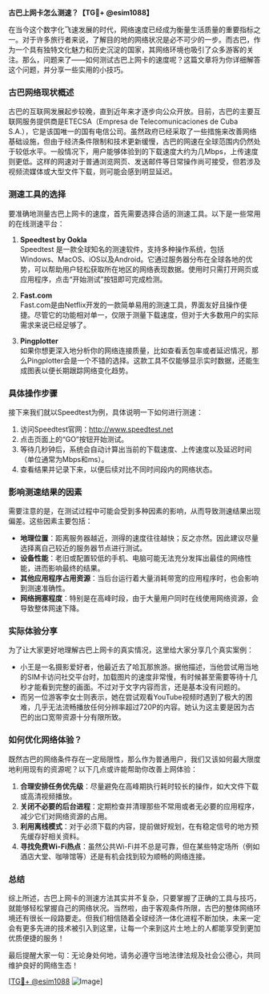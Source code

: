 **古巴上网卡怎么测速？【TG💪+ @esim1088】**

在当今这个数字化飞速发展的时代，网络速度已经成为衡量生活质量的重要指标之一。对于许多旅行者来说，了解目的地的网络状况是必不可少的一步。而古巴，作为一个具有独特文化魅力和历史沉淀的国家，其网络环境也吸引了众多游客的关注。那么，问题来了——如何测试古巴上网卡的速度呢？这篇文章将为你详细解答这个问题，并分享一些实用的小技巧。

### 古巴网络现状概述

古巴的互联网发展起步较晚，直到近年来才逐步向公众开放。目前，古巴的主要互联网服务提供商是ETECSA（Empresa de Telecomunicaciones de Cuba S.A.），它是该国唯一的国有电信公司。虽然政府已经采取了一些措施来改善网络基础设施，但由于经济条件限制和技术更新缓慢，古巴的网速在全球范围内仍然处于较低水平。一般情况下，用户能够体验到的下载速度大约为几Mbps，上传速度则更低。这样的网速对于普通浏览网页、发送邮件等日常操作尚可接受，但若涉及视频流媒体或大型文件下载，则可能会感到明显延迟。

### 测速工具的选择

要准确地测量古巴上网卡的速度，首先需要选择合适的测速工具。以下是一些常用的在线测速平台：

1. **Speedtest by Ookla**  
   Speedtest 是一款全球知名的测速软件，支持多种操作系统，包括Windows、MacOS、iOS以及Android。它通过服务器分布在全球各地的优势，可以帮助用户轻松获取所在地区的网络表现数据。使用时只需打开网页或应用程序，点击“开始测试”按钮即可完成检测。

2. **Fast.com**  
   Fast.com是由Netflix开发的一款简单易用的测速工具，界面友好且操作便捷。尽管它的功能相对单一，仅限于测量下载速度，但对于大多数用户的实际需求来说已经足够了。

3. **Pingplotter**  
   如果你想更深入地分析你的网络连接质量，比如查看丢包率或者延迟情况，那么Pingplotter会是一个不错的选择。这款工具不仅能够显示实时数据，还能生成图表以便长期跟踪网络变化趋势。

### 具体操作步骤

接下来我们就以Speedtest为例，具体说明一下如何进行测速：

1. 访问Speedtest官网：http://www.speedtest.net  
2. 点击页面上的“GO”按钮开始测试。  
3. 等待几秒钟后，系统会自动计算出当前的下载速度、上传速度以及延迟时间（单位通常为Mbps和ms）。  
4. 查看结果并记录下来，以便后续对比不同时间段内的网络状态。

### 影响测速结果的因素

需要注意的是，在测试过程中可能会受到多种因素的影响，从而导致测速结果出现偏差。这些因素主要包括：

- **地理位置**：距离服务器越近，测得的速度往往越快；反之亦然。因此建议尽量选择离自己较近的服务器节点进行测试。
- **设备性能**：老旧或配置较低的手机、电脑可能无法充分发挥出最佳的网络性能，进而影响最终的结果。
- **其他应用程序占用资源**：当后台运行着大量消耗带宽的应用程序时，也会影响到测速准确性。
- **网络拥塞程度**：特别是在高峰时段，由于大量用户同时在线使用网络资源，会导致整体网速下降。

### 实际体验分享

为了让大家更好地理解古巴上网卡的真实情况，这里给大家分享几个真实案例：

- 小王是一名摄影爱好者，他最近去了哈瓦那旅游。据他描述，当他尝试用当地的SIM卡访问社交平台时，加载图片的速度非常慢，有时候甚至需要等待十几秒才能看到完整的画面。不过对于文字内容而言，还是基本没有问题的。
- 而另一位游客李女士则表示，她在尝试观看YouTube视频时遇到了极大的困难，几乎无法流畅播放任何分辨率超过720P的内容。她认为这主要是因为古巴的出口宽带资源十分有限所致。

### 如何优化网络体验？

既然古巴的网络条件存在一定局限性，那么作为普通用户，我们又该如何最大限度地利用现有的资源呢？以下几点或许能帮助你改善上网体验：

1. **合理安排任务优先级**：尽量避免在高峰期执行耗时较长的操作，如大文件下载或高清视频播放。
2. **关闭不必要的后台进程**：定期检查并清理那些不常用或者无必要的应用程序，减少它们对网络资源的占用。
3. **利用离线模式**：对于必须下载的内容，提前做好规划，在有稳定信号的地方预先缓存好相关资料。
4. **寻找免费Wi-Fi热点**：虽然公共Wi-Fi并不总是可靠，但在某些特定场所（例如酒店大堂、咖啡馆等）还是有机会找到较为顺畅的网络连接。

### 总结

综上所述，古巴上网卡的测速方法其实并不复杂，只要掌握了正确的工具与技巧，就能够轻松掌握自己的网络状况。当然啦，由于客观条件所限，古巴的整体网络环境还有很长一段路要走。但我们相信随着全球经济一体化进程不断加快，未来一定会有更多先进的技术被引入到这里，让每一个来到这片土地上的人都能享受到更加优质便捷的服务！

最后提醒大家一句：无论身处何地，请务必遵守当地法律法规及社会公德心，共同维护良好的网络生态！  

[[TG💪+ @esim1088](https://t.me/s/esim1088) ![Image](https://i.postimg.cc/4NQfJmqS/Snipaste-2025-05-13-00-14-12.png)]